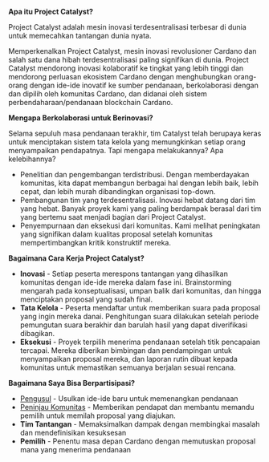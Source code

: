 **Apa itu Project Catalyst?**

Project Catalyst adalah mesin inovasi terdesentralisasi terbesar di dunia untuk memecahkan tantangan dunia nyata.

Memperkenalkan Project Catalyst, mesin inovasi revolusioner Cardano dan salah satu dana hibah terdesentralisasi paling signifikan di dunia. Project Catalyst mendorong inovasi kolaboratif ke tingkat yang lebih tinggi dan mendorong perluasan ekosistem Cardano dengan menghubungkan orang-orang dengan ide-ide inovatif ke sumber pendanaan, berkolaborasi dengan dan dipilih oleh komunitas Cardano, dan didanai oleh sistem perbendaharaan/pendanaan blockchain Cardano.

**Mengapa Berkolaborasi untuk Berinovasi?**

Selama sepuluh masa pendanaan terakhir, tim Catalyst telah berupaya keras untuk menciptakan sistem tata kelola yang memungkinkan setiap orang menyampaikan pendapatnya. Tapi mengapa melakukannya? Apa kelebihannya?

- Penelitian dan pengembangan terdistribusi. Dengan memberdayakan komunitas, kita dapat membangun berbagai hal dengan lebih baik, lebih cepat, dan lebih murah dibandingkan organisasi top-down.
- Pembangunan tim yang terdesentralisasi. Inovasi hebat datang dari tim yang hebat. Banyak proyek kami yang paling berdampak berasal dari tim yang bertemu saat menjadi bagian dari Project Catalyst.
- Penyempurnaan dan eksekusi dari komunitas. Kami melihat peningkatan yang signifikan dalam kualitas proposal setelah komunitas mempertimbangkan kritik konstruktif mereka.

**Bagaimana Cara Kerja Project Catalyst?**

- **Inovasi** - Setiap peserta merespons tantangan yang dihasilkan komunitas dengan ide-ide mereka dalam fase ini. Brainstorming mengarah pada konseptualisasi, umpan balik dari komunitas, dan hingga menciptakan proposal yang sudah final.
- **Tata Kelola** - Peserta mendaftar untuk memberikan suara pada proposal yang ingin mereka danai. Penghitungan suara dilakukan setelah periode pemungutan suara berakhir dan barulah hasil yang dapat diverifikasi dibagikan.
- **Eksekusi** - Proyek terpilih menerima pendanaan setelah titik pencapaian tercapai. Mereka diberikan bimbingan dan pendampingan untuk menyampaikan proposal mereka, dan laporan rutin dibuat kepada komunitas untuk memastikan semuanya berjalan sesuai rencana.

**Bagaimana Saya Bisa Berpartisipasi?**

- [​Pengusul](https://docs.projectcatalyst.io/catalyst-basics/how-to-submit-a-proposal) - Usulkan ide-ide baru untuk memenangkan pendanaan
- [Peninjau Komunitas](https://docs.projectcatalyst.io/catalyst-basics/how-to-participate-in-community-reviews) - Memberikan pendapat dan membantu memandu pemilih untuk memilah proposal yang diajukan.
- **Tim Tantangan** - Memaksimalkan dampak dengan membingkai masalah dan mendefinisikan kesuksesan
- **Pemilih** - Penentu masa depan Cardano dengan memutuskan proposal mana yang menerima pendanaan
